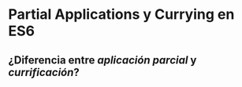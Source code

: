 # Partial Applications y Currying en ES6

## ¿Diferencia entre *aplicación parcial* y *currificación*? 
